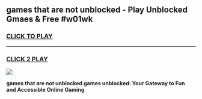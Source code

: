 
## games that are not unblocked - Play Unblocked Gmaes & Free #w01wk
<h3>
<a href="https://premium.freeplayer.one?title=games_that_are_not_unblocked&ref=03M">CLICK TO PLAY</a></h3>
<hr>

<h3>
<a href="https://premium.freeplayer.one?title=games_that_are_not_unblocked&ref=03M">CLICK 2 PLAY</a>
  
</h3>

<a href="https://premium.freeplayer.one?title=games_that_are_not_unblocked&ref=03M"><img src="https://clearcache.store/games.png"></a>


**games that are not unblocked games unblocked: Your Gateway to Fun and Accessible Online Gaming**
